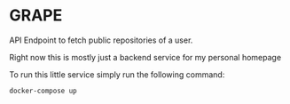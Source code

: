 # GRAPE

API Endpoint to fetch public repositories of a user.

Right now this is mostly just a backend service for my personal homepage

To run this little service simply run the following command:

```bash
docker-compose up
```
